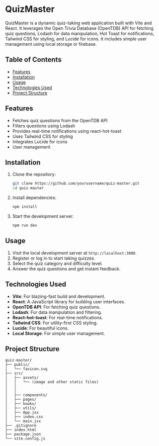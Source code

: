 # QuizMaster

QuizMaster is a dynamic quiz-taking web application built with Vite and React. It leverages the Open Trivia Database (OpenTDB) API for fetching quiz questions, Lodash for data manipulation, Hot Toast for notifications, Tailwind CSS for styling, and Lucide for icons. It includes simple user management using local storage or firebase.

## Table of Contents

- [Features](#features)
- [Installation](#installation)
- [Usage](#usage)
- [Technologies Used](#technologies-used)
- [Project Structure](#project-structure)

## Features

- Fetches quiz questions from the OpenTDB API
- Filters questions using Lodash
- Provides real-time notifications using react-hot-toast
- Uses Tailwind CSS for styling
- Integrates Lucide for icons
- User management 
## Installation

1. Clone the repository:
    ```sh
    git clone https://github.com/yourusername/quiz-master.git
    cd quiz-master
    ```

2. Install dependencies:
    ```sh
    npm install
    ```

3. Start the development server:
    ```sh
    npm run dev
    ```

## Usage

1. Visit the local development server at `http://localhost:3000`.
2. Register or log in to start taking quizzes.
3. Select the quiz category and difficulty level.
4. Answer the quiz questions and get instant feedback.

## Technologies Used

- **Vite**: For blazing-fast build and development.
- **React**: A JavaScript library for building user interfaces.
- **OpenTDB API**: For fetching quiz questions.
- **Lodash**: For data manipulation and filtering.
- **React-hot-toast**: For real-time notifications.
- **Tailwind CSS**: For utility-first CSS styling.
- **Lucide**: For beautiful icons.
- **Local Storage**: For simple user management.

## Project Structure

```plaintext
quiz-master/
├── public/
│   └── favicon.svg
├── src/
│   ├── assets/
│   │   └── (image and other static files)
│   │   
│   │   
│   ├── components/
│   ├── pages/
│   ├── hooks/
│   ├── utils/
│   ├── App.jsx
│   ├── index.css
│   └── main.jsx
├── .gitignore
├── index.html
├── package.json
└── vite.config.js